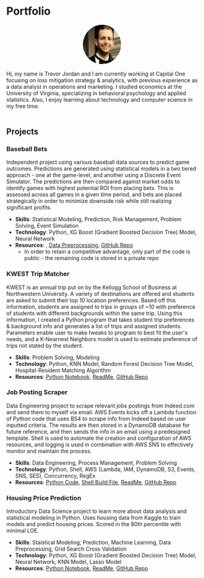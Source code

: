 # Portfolio
<p align="center"><img src="./artifacts/fancy.png" alt="headshot" width="100"/></p>

Hi, my name is Trevor Jordan and I am currently working at Capital One focusing on loss mitigation strategy & analytics, with previous experience as a data analyst in operations and marketing. I studied economics at the University of Virginia, specializing in behavioral psychology and applied statistics. Also, I enjoy learning about technology and computer science in my free time.
<br><br>

## Projects

### Baseball Bets
Independent project using various baseball data sources to predict game outcomes. Predictions are generated using statistical models in a two tiered approach - one at the game-level, and another using a Discrete Event Simulator. The predictions are then compared against market odds to identify games with highest potential ROI from placing bets. This is assessed across all games in a given time period, and bets are placed strategically in order to minimize downside risk while still realizing significant profits.
- **Skills**: Statistical Modeling, Prediction, Risk Management, Problem Solving, Event Simulation
- **Technology**: Python, XG Boost (Gradient Boosted Decision Tree) Model, Neural Network
- **Resources**: , [Data Preprocessing](https://github.com/tsj7ww/baseball-public/blob/main/preprocessing.ipynb), [GitHub Repo](https://github.com/tsj7ww/baseball-public)
  - In order to retain a competitive advantage, only part of the code is public - the remaining code is stored in a private repo

### KWEST Trip Matcher
KWEST is an annual trip put on by the Kellogg School of Business at Northwestern University. A variety of destinations are offered and students are asked to submit their top 10 location preferences. Based off this information, students are assigned to trips in groups of ~10 with preference of students with different backgrounds within the same trip. Using this information, I created a Python program that takes student trip preferences & background info and generates a list of trips and assigned students. Parameters enable user to make tweaks to program to best fit the user's needs, and a K-Nearnest Neighbors model is used to estimate preference of trips not stated by the student.
- **Skills**: Problem Solving, Modeling
- **Technology**: Python, KNN Model, Random Forest Decision Tree Model, Hospital-Resident Matching Algorithm
- **Resources**: [Python Notebook](https://github.com/tsj7ww/kwest/blob/main/main.ipynb), [ReadMe](https://github.com/tsj7ww/kwest#readme), [GitHub Repo](https://github.com/tsj7ww/kwest)

### Job Posting Scraper
Data Engineering project to scrape relevant jobs postings from Indeed.com and send them to myself via email. AWS Events kicks off a Lambda function of Python code that uses BS4 to scrape info from Indeed based on user inputted criteria. The results are then stored in a DynamoDB database for future reference, and then sends the info in an email using a predesigned template. Shell is used to automate the creation and configuration of AWS resources, and logging is used in combination with AWS SNS to effectively monitor and maintain the process.
- **Skills**: Data Engineering, Process Management, Problem Solving
- **Technology**: Python, Shell, AWS (Lambda, IAM, DynamoDB, S3, Events, SNS, SES), Concurrency, RegEx
- **Resources**: [Python Code](https://github.com/tsj7ww/indeed/blob/main/src/main.py), [Shell Build File](https://github.com/tsj7ww/indeed/blob/main/build.sh), [ReadMe](https://github.com/tsj7ww/indeed#readme), [GitHub Repo](https://github.com/tsj7ww/indeed)

### Housing Price Prediction
Introductory Data Science project to learn more about data analysis and statistical modeling in Python. Uses housing data from Kaggle to train models and predict housing prices. Scored in the 80th percentile with minimal LOE.
- **Skills**: Staistical Modeling, Prediction, Machine Learning, Data Preprocessing, Grid Search Cross Validation
- **Technology**: Python, XG Boost (Gradient Boosted Decision Tree) Model, Neural Network, KNN Model, Lasso Model
- **Resources**: [Python Notebook](https://github.com/tsj7ww/housing/blob/main/main.ipynb), [ReadMe](https://github.com/tsj7ww/housing#readme), [GitHub Repo](https://github.com/tsj7ww/housing)
